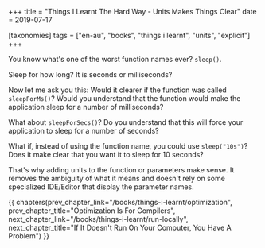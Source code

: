 +++
title = "Things I Learnt The Hard Way - Units Makes Things Clear"
date = 2019-07-17

[taxonomies]
tags = ["en-au", "books", "things i learnt", "units", "explicit"]
+++

You know what's one of the worst function names ever? `sleep()`.

Sleep for how long? It is seconds or milliseconds?

<!-- more -->

Now let me ask you this: Would it clearer if the function was called
`sleepForMs()`? Would you understand that the function would make the
application sleep for a number of milliseconds?

What about `sleepForSecs()`? Do you understand that this will force your
application to sleep for a number of seconds?

What if, instead of using the function name, you could use `sleep("10s")`? Does
it make clear that you want it to sleep for 10 seconds?

That's why adding units to the function or parameters make sense. It removes
the ambiguity of what it means and doesn't rely on some specialized IDE/Editor
that display the parameter names.

{{ chapters(prev_chapter_link="/books/things-i-learnt/optimization", prev_chapter_title="Optimization Is For Compilers", next_chapter_link="/books/things-i-learnt/run-locally", next_chapter_title="If It Doesn't Run On Your Computer, You Have A Problem") }}
